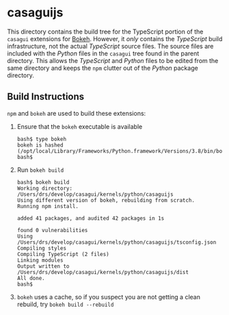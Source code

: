 # casaguijs

This directory contains the build tree for the TypeScript portion of the
`casagui` extensions for [Bokeh](https://bokeh.org/). However, it *only*
contains the _TypeScript_ build infrastructure, not the actual _TypeScript_
source files. The source files are included with the _Python_ files in the
`casagui` tree found in the parent directory. This allows the _TypeScript_
and _Python_ files to be edited from the same directory and keeps the
`npm` clutter out of the _Python_ package directory.

## Build Instructions

`npm` and `bokeh` are used to build these extensions:

1. Ensure that the `bokeh` executable is available
   ```
   bash$ type bokeh
   bokeh is hashed (/opt/local/Library/Frameworks/Python.framework/Versions/3.8/bin/bokeh)
   bash$
   ```
2. Run `bokeh build`
   ```
   bash$ bokeh build
   Working directory: /Users/drs/develop/casagui/kernels/python/casaguijs
   Using different version of bokeh, rebuilding from scratch.
   Running npm install.

   added 41 packages, and audited 42 packages in 1s

   found 0 vulnerabilities
   Using /Users/drs/develop/casagui/kernels/python/casaguijs/tsconfig.json
   Compiling styles
   Compiling TypeScript (2 files)
   Linking modules
   Output written to /Users/drs/develop/casagui/kernels/python/casaguijs/dist
   All done.
   bash$
   ```
3. `bokeh` uses a cache, so if you suspect you are not getting a clean rebuild, try `bokeh build --rebuild`
